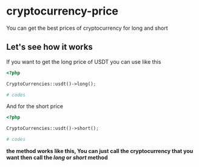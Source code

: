 # cryptocurrency-price
You can get the best prices of cryptocurrency for long and short

## Let's see how it works

If you want to get the long price of USDT you can use like this

```php
<?php

CryptoCurrencies::usdt()->long();

# codes
```
And for the short price

```php
<?php

CryptoCurrencies::usdt()->short();

# codes
```

**the method works like this, You can just call the cryptocurrency that you want then call the _long_ or _short_ method**